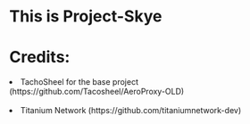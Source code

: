 # This is Project-Skye
# Credits:
<li>TachoSheel for the base project (https://github.com/Tacosheel/AeroProxy-OLD)<br/>
<br/>
<li>Titanium Network (https://github.com/titaniumnetwork-dev)
